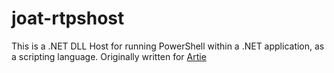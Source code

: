 # joat-rtpshost
This is a .NET DLL Host for running PowerShell within a .NET application, as a scripting language.  Originally written for [Artie](https://github.com/Seekatar/joat-razortransform)
